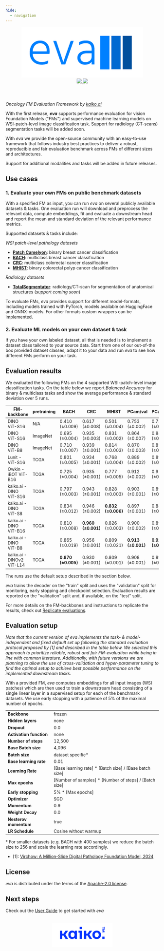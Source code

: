 ```yaml
---
hide:
  - navigation
---
```


<div align="center">

<img src="./images/eva-logo.png" width="400">

<br />

<a href="https://pypi.python.org/pypi/kaiko-eva">
  <img src="https://img.shields.io/pypi/v/kaiko-eva.svg?logo=python" />
</a>
<a href="https://github.com/kaiko-ai/eva#license">
  <img src="https://img.shields.io/badge/License-Apache%202.0-blue.svg?labelColor=gray" />
</a>

<br />
<br />

</div>

# 

_Oncology FM Evaluation Framework by [kaiko.ai](https://www.kaiko.ai/)_

With the first release, ***eva*** supports performance evaluation for vision Foundation Models ("FMs") and supervised machine learning models on WSI-patch-level image classification task. Support for radiology (CT-scans) segmentation tasks will be added soon.

With *eva* we provide the open-source community with an easy-to-use framework that follows industry best practices to deliver a robust, reproducible and fair evaluation benchmark across FMs of different sizes and architectures.

Support for additional modalities and tasks will be added in future releases.

## Use cases

### 1. Evaluate your own FMs on public benchmark datasets

With a specified FM as input, you can run *eva* on several publicly available datasets & tasks. One evaluation run will download and preprocess the relevant data, compute embeddings, fit and evaluate a downstream head and report the mean and standard deviation of the relevant performance metrics.

Supported datasets & tasks include:

*WSI patch-level pathology datasets*

-	**[Patch Camelyon](datasets/patch_camelyon.md)**: binary breast cancer classification
-	**[BACH](datasets/bach.md)**: multiclass breast cancer classification
-	**[CRC](datasets/crc.md)**: multiclass colorectal cancer classification
-	**[MHIST](datasets/mhist.md)**: binary colorectal polyp cancer classification

*Radiology datasets*

-	**[TotalSegmentator](datasets/total_segmentator.md)**: radiology/CT-scan for segmentation of anatomical structures (*support coming soon*)

To evaluate FMs, *eva* provides support for different model-formats, including models trained with PyTorch, models available on HuggingFace and ONNX-models. For other formats custom wrappers can be implemented.


### 2. Evaluate ML models on your own dataset & task

If you have your own labeled dataset, all that is needed is to implement a dataset class tailored to your source data. Start from one of our out-of-the box provided dataset classes, adapt it to your data and run *eva* to see how different FMs perform on your task.

## Evaluation results

We evaluated the following FMs on the 4 supported WSI-patch-level image classification tasks. On the table below we report *Balanced Accuracy* for binary & multiclass tasks and show the average performance & standard deviation over 5 runs.


<center>

| FM-backbone                 | pretraining |  BACH             | CRC                | MHIST              |   PCam/val         | PCam/test       |       
|-----------------------------|-------------|------------------ |-----------------   |-----------------   |-----------------   |--------------     |
| DINO ViT-S16                | N/A         | 0.410 (±0.009)    | 0.617 (±0.008)     | 0.501 (±0.004)     | 0.753 (±0.002)	   | 0.728 (±0.003)    |
| DINO ViT-S16                | ImageNet    | 0.695 (±0.004)    | 0.935 (±0.003)     | 0.831 (±0.002)     | 0.864 (±0.007)     | 0.849 (±0.007)    |
| DINO ViT-B8        	        | ImageNet    | 0.710 (±0.007)    | 0.939 (±0.001)     | 0.814 (±0.003)     | 0.870 (±0.003)     | 0.856 (±0.004)    |
| Lunit - ViT-S16             | TCGA        | 0.801 (±0.005)    | 0.934 (±0.001)     | 0.768 (±0.004)     | 0.889 (±0.002)     | 0.895 (±0.006)    | 
| Owkin - iBOT ViT-B16        | TCGA        | 0.725 (±0.004)    | 0.935 (±0.001)     | 0.777 (±0.005)     | 0.912 (±0.002)     | 0.915 (±0.003)    | 
| kaiko.ai - DINO ViT-S16	    | TCGA        | 0.797 (±0.003)    | 0.943 (±0.001)     | 0.828 (±0.003)     | 0.903 (±0.001)     | 0.893 (±0.005)    |
| kaiko.ai - DINO ViT-S8	    | TCGA        | 0.834 (±0.012)    | 0.946 (±0.002)     | **0.832 (±0.006)** | 0.897 (±0.001)     | 0.887 (±0.002)    |
| kaiko.ai - DINO ViT-B16     | TCGA        | 0.810 (±0.008)    | **0.960 (±0.001)** | 0.826 (±0.003)     | 0.900 (±0.002)     | 0.898 (±0.003)    | 
| kaiko.ai - DINO ViT-B8      | TCGA        | 0.865 (±0.019)    | 0.956 (±0.001)     | 0.809 (±0.021)     | **0.913 (±0.001)** | **0.921 (±0.002)**| 
| kaiko.ai - DINOv2 ViT-L14   | TCGA        | **0.870 (±0.005)**| 0.930 (±0.001)     | 0.809 (±0.001)     | 0.908 (±0.001)     | 0.898 (±0.002)    | 

</center>

The runs use the default setup described in the section below.

*eva* trains the decoder on the "train" split and uses the "validation" split for monitoring, early stopping and checkpoint selection. Evaluation results are reported on the "validation" split and, if available, on the "test" split.

For more details on the FM-backbones and instructions to replicate the results, check out [Replicate evaluations](user-guide/advanced/replicate_evaluations.md).

## Evaluation setup

*Note that the current version of eva implements the task- & model-independent and fixed default set up following the standard evaluation protocol proposed by [1] and described in the table below. We selected this approach to prioritize reliable, robust and fair FM-evaluation while being in line with common literature. Additionally, with future versions we are planning to allow the use of cross-validation and hyper-parameter tuning to find the optimal setup to achieve best possible performance on the implemented downstream tasks.*

With a provided FM, *eva* computes embeddings for all input images (WSI patches) which are then used to train a downstream head consisting of a single linear layer in a supervised setup for each of the benchmark datasets. We use early stopping with a patience of 5% of the maximal number of epochs.

|                         |                           |
|-------------------------|---------------------------|
| **Backbone**            | frozen                    |
| **Hidden layers**       | none                      |
| **Dropout**             | 0.0                       |
| **Activation function** | none                      |
| **Number of steps**     | 12,500                    |
| **Base Batch size**     | 4,096                     |
| **Batch size**          | dataset specific*         |
| **Base learning rate**  | 0.01                      |
| **Learning Rate**       | [Base learning rate] * [Batch size] / [Base batch size]   |
| **Max epochs**          | [Number of samples] * [Number of steps] /  [Batch size]  |
| **Early stopping**      | 5% * [Max epochs]  |
| **Optimizer**           | SGD                       |
| **Momentum**            | 0.9                       |
| **Weight Decay**        | 0.0                       |
| **Nesterov momentum**   | true                      |
| **LR Schedule**         | Cosine without warmup     |

\* For smaller datasets (e.g. BACH with 400 samples) we reduce the batch size to 256 and scale the learning rate accordingly.

- [1]: [Virchow: A Million-Slide Digital Pathology Foundation Model, 2024](https://arxiv.org/pdf/2309.07778.pdf)

## License

*eva* is distributed under the terms of the [Apache-2.0 license](https://github.com/kaiko-ai/eva?tab=Apache-2.0-1-ov-file#readme).

## Next steps

Check out the [User Guide](user-guide/index.md) to get started with *eva*

<br />

<div align="center">
  <img src="images/kaiko-logo.png" width="200">
</div>

